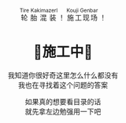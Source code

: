 <p align="center">
<ruby>
  轮胎混装 <rp>(</rp><rt style="font-size:0.75em">Tire Kakimazerl</rt><rp>)</rp>
  </ruby>！
  <ruby>
  <a herf="https://zh.moegirl.org.cn/%E5%81%87%E9%9D%A2%E9%AA%91%E5%A3%AB%E7%B3%BB%E5%88%97/%E6%A2%97#%E5%81%87%E9%9D%A2%E9%AA%91%E5%A3%ABDrive" target="_blank" rel="noreferrer">施工现场</a><rp>(</rp><rt style="font-size:0.75em">Kouji Genbar</rt><rp>)</rp>
</ruby>！
</p>
<h1 align="center">🚧施工中🚧</h1>

<p align="center">我知道你很好奇这里怎么什么都没有<br/>我也在寻找着这个问题的答案</p>

<p align="center">如果真的想要看目录的话<br/>就先拿左边勉强用一下吧</p>
